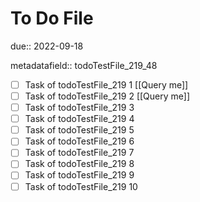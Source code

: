 # To Do File

due:: 2022-09-18

metadatafield:: todoTestFile_219_48

- [ ] Task of todoTestFile_219 1 [[Query me]]
- [ ] Task of todoTestFile_219 2 [[Query me]]
- [ ] Task of todoTestFile_219 3
- [ ] Task of todoTestFile_219 4
- [ ] Task of todoTestFile_219 5
- [ ] Task of todoTestFile_219 6
- [ ] Task of todoTestFile_219 7
- [ ] Task of todoTestFile_219 8
- [ ] Task of todoTestFile_219 9
- [ ] Task of todoTestFile_219 10